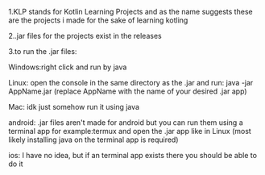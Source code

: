1.KLP stands for Kotlin Learning Projects and as the name suggests these are the projects i made for the sake of learning kotling

2..jar files for the projects exist in the releases

3.to run the .jar files:

Windows:right click and run by java

Linux: open the console in the same directory as the .jar and run: java -jar AppName.jar (replace AppName with the name of your desired .jar app)

Mac: idk just somehow run it using java

android: .jar files aren't made for android but you can run them using a terminal app for example:termux and open the .jar app like in Linux (most likely installing java on the terminal app is required)

ios: I have no idea, but if an terminal app exists there you should be able to do it
